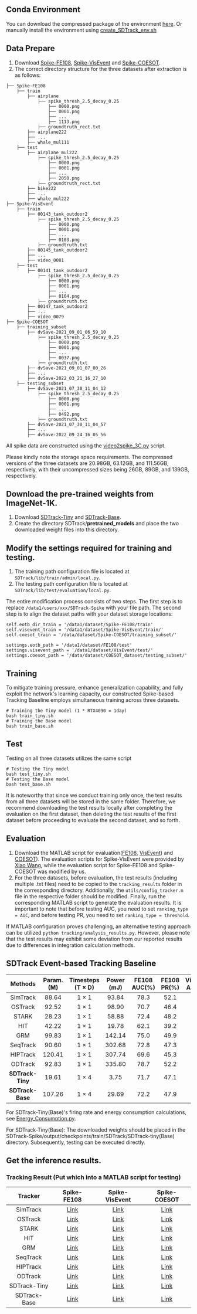 ## Conda Environment
You can download the compressed package of the environment [here](https://drive.google.com/file/d/1bHu7CbM6TiSXNXnMbfj8W-eUNvO_4wyA/view?usp=sharing). Or manually install the environment using [create_SDTrack_env.sh](https://github.com/YmShan/SDTrack/blob/main/create_SDTrack_env.sh)

## Data Prepare
1. Download [Spike-FE108](https://pan.baidu.com/s/1PzHsg3zpU5NF8-vB1TVmaQ?pwd=7hsf), [Spike-VisEvent](https://pan.baidu.com/s/1YouDIMm0otCtI6p2oqAqJg?pwd=ixjx) and [Spike-COESOT](https://pan.baidu.com/s/15KDBaV3-z0lGyBFJlSgCgw?pwd=u7cv).
2. The correct directory structure for the three datasets after extraction is as follows:
```
├── Spike-FE108
    ├── train
        ├── airplane
            ├── spike_thresh_2.5_decay_0.25
                ├── 0000.png
                ├── 0001.png
                ├── ...
                ├── 1113.png
            ├── groundtruth_rect.txt
        ├── airplane222
        ├── ...
        ├── whale_mul111
    ├── test
        ├── airplane_mul222
            ├── spike_thresh_2.5_decay_0.25
                ├── 0000.png
                ├── 0001.png
                ├── ...
                ├── 2050.png
            ├── groundtruth_rect.txt
        ├── bike222
        ├── ...
        ├── whale_mul222
├── Spike-VisEvent
    ├── train
        ├── 00143_tank_outdoor2
            ├── spike_thresh_2.5_decay_0.25
                ├── 0000.png
                ├── 0001.png
                ├── ...
                ├── 0103.png
            ├── groundtruth.txt
        ├── 00145_tank_outdoor2
        ├── ...
        ├── video_0081
    ├── test
        ├── 00141_tank_outdoor2
            ├── spike_thresh_2.5_decay_0.25
                ├── 0000.png
                ├── 0001.png
                ├── ...
                ├── 0104.png
            ├── groundtruth.txt
        ├── 00147_tank_outdoor2
        ├── ...
        ├── video_0079
├── Spike-COESOT
    ├── training_subset
        ├── dvSave-2021_09_01_06_59_10
            ├── spike_thresh_2.5_decay_0.25
                ├── 0000.png
                ├── 0001.png
                ├── ...
                ├── 0037.png
            ├── groundtruth.txt
        ├── dvSave-2021_09_01_07_00_26
        ├── ...
        ├── dvSave-2022_03_21_16_27_10
    ├── testing_subset
        ├── dvSave-2021_07_30_11_04_12
            ├── spike_thresh_2.5_decay_0.25
                ├── 0000.png
                ├── 0001.png
                ├── ...
                ├── 0492.png
            ├── groundtruth.txt
        ├── dvSave-2021_07_30_11_04_57
        ├── ...
        ├── dvSave-2022_09_24_16_05_56
```
All spike data are constructed using the [video2spike_3C.py](https://github.com/YmShan/SDTrack/blob/main/SDTrack-Spike/video2spike_3C.py) script.

Please kindly note the storage space requirements. The compressed versions of the three datasets are 20.98GB, 63.12GB, and 111.56GB, respectively, with their uncompressed sizes being 26GB, 89GB, and 139GB, respectively.

## Download the pre-trained weights from ImageNet-1K.
1. Download [SDTrack-Tiny](https://drive.google.com/file/d/1OcXHCnibEv9F40gw5VwGO90adtE6E0Ik/view?usp=sharing) and [SDTrack-Base](https://drive.google.com/file/d/1maJd0td46oxHACeBk2Vc90a__VyDAeWj/view?usp=sharing).
2. Create the directory SDTrack/**pretrained_models** and place the two downloaded weight files into this directory.

## Modify the settings required for training and testing.
1. The training path configuration file is located at `SDTrack/lib/train/admin/local.py`.
2. The testing path configuration file is located at `SDTrack/lib/test/evaluation/local.py`.

The entire modification process consists of two steps. The first step is to replace `/data1/users/xxx/SDTrack-Spike` with your file path. The second step is to align the dataset paths with your dataset storage locations:
```
self.eotb_dir_train = '/data1/dataset/Spike-FE108/train'
self.visevent_train = '/data1/dataset/Spike-VisEvent/train/'
self.coesot_train = '/data/dataset/Spike-COESOT/training_subset/'

settings.eotb_path = '/data1/dataset/FE108/test'
settings.visevent_path = '/data1/dataset/VisEvent/test/'
settings.coesot_path = '/data/dataset/COESOT_dataset/testing_subset/'
```

## Training
To mitigate training pressure, enhance generalization capability, and fully exploit the network's learning capacity, our constructed Spike-based Tracking Baseline employs simultaneous training across three datasets.
```
# Training the Tiny model (1 * RTX4090 = 1day)
bash train_tiny.sh
# Training the Base model
bash train_base.sh
```

## Test
Testing on all three datasets utilizes the same script
```
# Testing the Tiny model
bash test_tiny.sh
# Testing the Base model
bash test_base.sh
```
It is noteworthy that since we conduct training only once, the test results from all three datasets will be stored in the same folder. Therefore, we recommend downloading the test results locally after completing the evaluation on the first dataset, then deleting the test results of the first dataset before proceeding to evaluate the second dataset, and so forth.


## Evaluation
1. Download the MATLAB script for evaluation([FE108](https://drive.google.com/file/d/1sf2pSOAYAcsWbnxC2brsG_QnzvMP0rrJ/view?usp=sharing), [VisEvent](https://drive.google.com/file/d/1QgZEMbnJifpSFjnUJIVlL9D3_AeOZWYf/view?usp=sharing)) and [COESOT](https://drive.google.com/file/d/1LR_9PgqlsxrSKfIKpT84gmWUHF_LBrcC/view?usp=sharing)). The evaluation scripts for Spike-VisEvent were provided by [Xiao Wang](https://github.com/wangxiao5791509), while the evaluation script for Spike-FE108 and Spike-COESOT was modified by us.
2. For the three datasets, before evaluation, the test results (including multiple .txt files) need to be copied to the `tracking_results` folder in the corresponding directory. Additionally, the `utils/config_tracker.m` file in the respective folder should be modified. Finally, run the corresponding MATLAB script to generate the evaluation results. It is important to note that before testing AUC, you need to set `ranking_type = AUC`, and before testing PR, you need to set `ranking_type = threshold`. 

If MATLAB configuration proves challenging, an alternative testing approach can be utilized `python tracking/analysis_results.py`. However, please note that the test results may exhibit some deviation from our reported results due to differences in integration calculation methods.


## SDTrack Event-based Tracking Baseline
| Methods        | Param. (M)  | Timesteps (T × D) | Power (mJ) | FE108 AUC(%) | FE108 PR(%) | VisEvent AUC(%) | VisEvent PR(%) | COESOT AUC(%) | COESOT PR(%) |Code|Weight|
|:----------------:|:----------------:|:-------------------:|:------------:|:--------------:|:-------------:|:-------------:|:------------:|:-----------------:|:----------------:|:-:|:-:|
| SimTrack | 88.64 | 1 × 1            |   93.84    |  78.3     | 52.1   |  62.1   | 44.8  |  69.8     |  50.3  |  [Link](https://drive.google.com/file/d/1-YU8QBLH48BkUvgUmXaQV41_tF-JWInZ/view?usp=sharing) |[Link](https://drive.google.com/file/d/1u8vMDMgxQidAQ2o_HXev0aAV0udB8e-a/view?usp=sharing)|
| OSTrack | 92.52  | 1 × 1            |  98.90   | 70.7   |46.4  | 65.6   |47.8  |   76.4   |  56.7  | [Link](https://drive.google.com/file/d/1BpAM5EGJXEckGp5ZIaeLv1tQZF5jZusj/view?usp=sharing)|[Link](https://drive.google.com/file/d/1R4v-X29k-sXqhP1iUS2jnRBx26lUYxy4/view?usp=sharing)|
| STARK |28.23 | 1 × 1            | 58.88   |  72.4    | 48.2 | 55.3  | 40.0| 63.0    | 50.1    | [Link](https://drive.google.com/file/d/1lLGLLYF5Not_Ro3SkhF0Bvj3AMIE1CeR/view?usp=sharing)|[Link](https://drive.google.com/drive/folders/1DN2nflGKXM7Ho_HZ7FFiWg2t1MZTmW3Y?usp=sharing)|
| HIT| 42.22| 1 × 1            |  19.78  |   62.1   | 39.2 |  48.1 | 34.7| 51.3    | 42.3| [Link](https://drive.google.com/file/d/1NCcBpTd2d0TY5krnSCmTC_PyXMGG2bhd/view?usp=sharing)    |[Link](https://drive.google.com/file/d/17usRyETw4HDX0OfiJ4LhqC-zdBi8YEKF/view?usp=sharing)|
| GRM | 99.83| 1 × 1            | 142.14   |  75.0    | 49.9 | 67.2  |49.1 |  79.3   |  58.9  | [Link](https://drive.google.com/file/d/1QGCVi-WMGHJTi0taVO3_nUmxO2jcfFvX/view?usp=sharing) |[Link](https://drive.google.com/file/d/1GCl7fGkMMKoy9rINy-JiLYC9tp_oFREj/view?usp=sharing)|
| SeqTrack | 90.60 | 1 × 1            |   302.68 |  72.8    | 47.3 | 65.6  | 47.3| 76.5    | 56.8     |[Link](https://drive.google.com/file/d/1AfGlckEQOuqUCgenjbvcXKuDjRpFE7kx/view?usp=sharing)|[Link](https://drive.google.com/file/d/1oc-KtKGA4_3TLQks8iYbiSgAJmsOmxol/view?usp=sharing)|
| HIPTrack | 120.41 | 1 × 1            | 307.74   |  69.6    | 45.3 |67.4   |49.6 | 82.5    |  62.5    |[Link](https://drive.google.com/file/d/1lK2Ahwx29PJXfF-b4w0qhwNKM3yXCDY_/view?usp=sharing)|[Link](https://drive.google.com/file/d/1Di9p-iWzQs-k0WJKZjJghnHeDjRdq1Wk/view?usp=sharing)|
| ODTrack |  92.83 | 1 × 1            |  335.80  |  78.7    | 52.2 |68.5   | 50.4| 75.5    | 56.9     |[Link](https://drive.google.com/file/d/1gZ33PYMYE3AFQw2YAO2zG5sOgz3FUrzs/view?usp=sharing)|[Link](https://drive.google.com/file/d/1TeY8IsxOkR5CL3evxhiXAYGHU08YEmsr/view?usp=sharing)|
| **SDTrack-Tiny** | 19.61 | 1 × 4             |  3.75      |   71.7       |   47.1      |    59.1     |   42.3     |   67.2          |   50.3       |[Link](https://github.com/YmShan/SDTrack/tree/main/SDTrack-Spike)  |[Link](https://drive.google.com/file/d/13Vpan239XkEH03ZoPTyGYQ_JMPgKoRDv/view?usp=sharing)|
|**SDTrack-Base**|107.26|1 × 4|29.69|72.2|47.9|59.3|43.6|68.5|52.4|[Link](https://github.com/YmShan/SDTrack/tree/main/SDTrack-Spike)|[Link](https://drive.google.com/file/d/15b9HrP-AuyXA-NuFLBgy5TjnGhKmNY_j/view?usp=sharing)|

For SDTrack-Tiny(Base)'s firing rate and energy consumption calculations, see [Energy_Consumption.py](https://github.com/YmShan/SDTrack/blob/main/SDTrack-Spike/Energy_Consumption.py).

For SDTrack-Tiny(Base): The downloaded weights should be placed in the SDTrack-Spike/output/checkpoints/train/SDTrack/SDTrack-tiny(Base) directory. Subsequently, testing can be executed directly.

## Get the inference results.


### Tracking Result (Put which into a MATLAB script for testing)
|Tracker|Spike-FE108|Spike-VisEvent|Spike-COESOT|
|:-:|:-:|:-:|:-:|
|SimTrack|[Link](https://drive.google.com/file/d/1GX-X6Onpz8o5A4b1rlR5R_Uzde5ZkWv0/view?usp=sharing)|[Link](https://drive.google.com/file/d/1owWPyp4yb-Zc2KrThfa3Ca4BrtIIZdO5/view?usp=sharing)|[Link](https://drive.google.com/file/d/1TjidTo-LooXy4CgZ280C7L84XuEmgDFh/view?usp=sharing)|
|OSTrack|[Link](https://drive.google.com/file/d/1ykHG5X3sFGTmUVg61gb8cfjuF-3EsaRB/view?usp=sharing)|[Link](https://drive.google.com/file/d/1bDhTv3MqztnyXuqShmjUHeqQ5IihSUWe/view?usp=sharing)|[Link](https://drive.google.com/file/d/1kSYR26NDWzr8tSpPb2X3rTUgbfwidxf3/view?usp=sharing)|
|STARK|[Link](https://drive.google.com/file/d/1xloKyvUIiKlgYTpNPPbM_ShTFlDt915c/view?usp=sharing)|[Link](https://drive.google.com/file/d/1kFQLpIdS4AmWeGLaA32ua97W9feV2Dbh/view?usp=sharing)|[Link](https://drive.google.com/file/d/1G60T9XnEDLBqpS78FJpnZne89nWHOW4i/view?usp=sharing)|
|HIT|[Link](https://drive.google.com/file/d/1MBmF26qDR2Y0y9d1KDZUmUJl9cr8Dyv1/view?usp=sharing)|[Link](https://drive.google.com/file/d/1OzJJTd6B-IN8D5nA6TUvNtZZY4gVRhwm/view?usp=sharing)|[Link](https://drive.google.com/file/d/1pTUQO_ujS13DWQFw5B-9S5DS4BDzyztv/view?usp=sharing)|
|GRM|[Link](https://drive.google.com/file/d/1rVf6iabk0PL5muRiw9_Uz0pRStj6p9an/view?usp=sharing)|[Link](https://drive.google.com/file/d/1IIwzukinawwLMrNgj3SKsEK142tUExT3/view?usp=sharing)|[Link](https://drive.google.com/file/d/1pvspZLRFtj3TF5U8W6VeaAbDQ1sOf4TZ/view?usp=sharing)|
|SeqTrack|[Link](https://drive.google.com/file/d/1729k-ywulEe2qwM0dVi10ItrTjJk7tU1/view?usp=sharing)|[Link](https://drive.google.com/file/d/1N-aZDzVMAFNl1q05NQZ57ekM719LcBah/view?usp=sharing)|[Link](https://drive.google.com/file/d/1dxf0tjdjWajYbBpUHHHn78EE_r5JsnJ_/view?usp=sharing)|
|HIPTrack|[Link](https://drive.google.com/file/d/1RWHx5HQycYwoMhB0ecHDEoZwfstkoNhP/view?usp=sharing)|[Link](https://drive.google.com/file/d/1C6ig8EYjgmqbvIjLbxi4SVa5lPsg22vw/view?usp=sharing)|[Link](https://drive.google.com/file/d/1kC_aFCHLvvvsFmRW1ABI-jn9NlkURClf/view?usp=sharing)|
|ODTrack|[Link](https://drive.google.com/file/d/14tAZY0Fw0vxAg9NbSkkVW8n-GjVby1up/view?usp=sharing)|[Link](https://drive.google.com/file/d/1uA7fdsx7eGemCQhlIyIiBHhmA_84-K75/view?usp=sharing)|[Link](https://drive.google.com/file/d/1ENUu10CEH0epspdnbFZge1hMMyts7_U_/view?usp=sharing)|
|SDTrack-Tiny|[Link](https://drive.google.com/file/d/1mdA4pKtX4AOY4EzsRnlgO3dX-l1mUh8K/view?usp=sharing)|[Link](https://drive.google.com/file/d/1GVKxlTXcSRynsSlSVfu3mpOjCTXz_JVj/view?usp=sharing)|[Link](https://drive.google.com/file/d/1sB1ziRP7QEioZayfWuEn54VgYfE8MXRY/view?usp=sharing)|
|SDTrack-Base|[Link](https://drive.google.com/file/d/17l5gDpxBerAFA1f3Y2h6iGeHvIA5r07X/view?usp=sharing)|[Link](https://drive.google.com/file/d/1bDi6SGok2Tiq57dMV2BqIyw1TZsRWudq/view?usp=sharing)|[Link](https://drive.google.com/file/d/1VBqlWbzGnaKO8cBShTvWnWj0ZozUdXYt/view?usp=sharing)|

